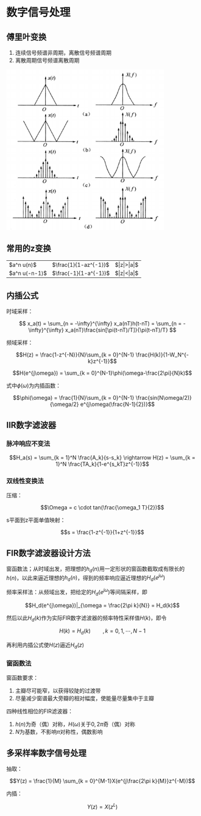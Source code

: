 # 数字信号处理

## 傅里叶变换

1. 连续信号频谱非周期，离散信号频谱周期
2. 离散周期信号频谱离散周期

![t.png](./fig/WEBRESOURCE0833003b57c43afdc320ac9e35b0cb33.png)

## 常用的z变换

<table>
    <tr>
        <td>$a^n u(n)$</td>
        <td>$\frac{1}{1-az^{-1}}$</td>
        <td>$|z|>|a|$</td>
    </tr>
    <tr>
        <td>$a^n u(-n-1)$</td>
        <td>$\frac{-1}{1-a^{-1}}$</td>
        <td>$|z|<|a|$</td>
    </tr>
</table>

## 内插公式

时域采样：

$$
x_a(t) = \sum_{n = -\infty}^{\infty} x_a(nT)h(t-nT) = \sum_{n = -\infty}^{\infty} x_a(nT)\frac{sin[\pi(t-nT)/T]}{\pi(t-nT)/T}
$$

频域采样：

$$H(z) = \frac{1-z^{-N}}{N}\sum_{k = 0}^{N-1} \frac{H(k)}{1-W_N^{-k}z^{-1}}$$

$$H(e^{j\omega}) = \sum_{k = 0}^{N-1}\phi(\omega-\frac{2\pi}{N}k)$$

式中$\phi(\omega)$为内插函数：

$$\phi(\omega) = \frac{1}{N}\sum_{k = 0}^{N-1} \frac{sin(N\omega/2)}{\omega/2} e^{j\omega(\frac{N-1}{2})}$$

## IIR数字滤波器

### 脉冲响应不变法

$$H_a(s) = \sum_{k = 1}^N \frac{A_k}{s-s_k} \rightarrow H(z) = \sum_{k = 1}^N \frac{TA_k}{1-e^{s_kT}z^{-1}}$$

### 双线性变换法

压缩：

$$\Omega = c \cdot tan(\frac{\omega_1 T}{2})$$

s平面到z平面单值映射：

$$s = \frac{1-z^{-1}}{1+z^{-1}}$$

## FIR数字滤波器设计方法

窗函数法；从时域出发，把理想的$h_d(n)$用一定形状的窗函数截取成有限长的$h(n)$，以此来逼近理想的$h_d(n)$，得到的频率响应逼近理想的$H_d(e^{j\omega})$

频率采样法：从频域出发，把给定的$H_d(e^{j\omega})$等间隔采样，即

$$H_d(e^{j\omega})|_{\omega = \frac{2\pi k}{N}} = H_d(k)$$

然后以此$H_d(k)$作为实际FIR数字滤波器的频率特性采样值$H(k)$，即令

$$H(k) = H_d(k)\qquad,k = 0,1,\cdots ,N-1$$

再利用内插公式使$H(z)$逼近$H_d(z)$

### 窗函数法

窗函数要求：
1. 主瓣尽可能窄，以获得较陡的过渡带
2. 尽量减少窗谱最大旁瓣的相对幅度，使能量尽量集中于主瓣

四种线性相位的FIR滤波器：
1. $h(n)$为奇（偶）对称，$H(\omega)$关于$0 ,2\pi$奇（偶）对称
2. $N$为基数，不影响$\pi$对称性，偶数影响

## 多采样率数字信号处理

抽取：

$$Y(z) = \frac{1}{M} \sum_{k = 0}^{M-1}X(e^{j\frac{2\pi k}{M}}z^{-M})$$

内插：

$$Y(z) = X(z^L)$$